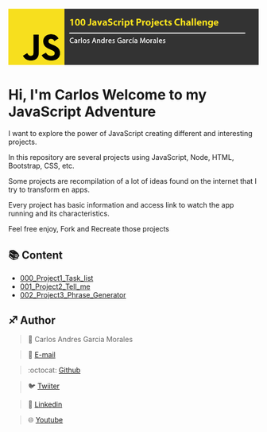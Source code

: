![](Top.fw.png)

# Hi, I'm Carlos Welcome to my JavaScript Adventure

I want to explore the power of JavaScript creating different and interesting projects.

In this repository are several projects using JavaScript, Node, HTML, Bootstrap, CSS, etc.

Some projects are recompilation of a lot of ideas found on the internet that I try to transform en apps.

Every project has basic information and access link to watch the app running and its characteristics.

Feel free enjoy, Fork and Recreate those projects



## :books: Content


- [000_Project1_Task_list](/000_Project1_Task_list)
- [001_Project2_Tell_me](/001_Project2_Tell_me)
- [002_Project3_Phrase_Generator](002_Project3_Phrase_Generator/)






## :sagittarius: Author

> :man: Carlos Andres Garcia Morales

> :e-mail: [E-mail](agzsoftsi@gmail.com)

> :octocat: [Github](https://github.com/agzsoftsi)

> :bird: [Twiiter](https://twitter.com/karlgarmor)

> :blue_book: [Linkedin](https://www.linkedin.com/in/carlos-andres-garcia-morales-036992183/)

> :globe_with_meridians: [Youtube](https://www.youtube.com/channel/UCNXFDfsJ9PjCdE9dZBGGbSA/featured)